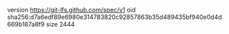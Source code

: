 version https://git-lfs.github.com/spec/v1
oid sha256:d7a6edf89e6980e314783820c92857863b35d489435bf940e0d4d669b187a8f9
size 2444
